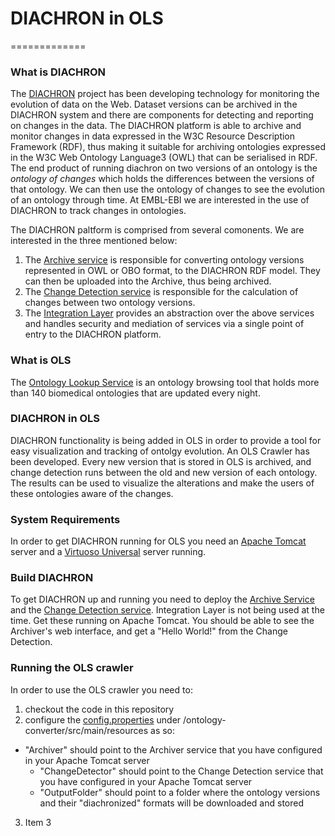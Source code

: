 # DIACHRON in OLS
=============

### What is DIACHRON

The [DIACHRON](http://www.diachron-fp7.eu) project has been developing technology for monitoring the evolution of data on the Web. Dataset versions can be archived in the DIACHRON system and there are components for detecting and reporting on changes in the data. The DIACHRON platform is able to archive and monitor changes in data expressed in the W3C Resource Description Framework (RDF), thus making it suitable for archiving ontologies expressed in the W3C Web Ontology Language3 (OWL) that can be serialised in RDF. The end product of running diachron on two versions of an ontology is the *ontology of changes* which holds the differences between the versions of that ontology. We can then use the ontology of changes to see the evolution of an ontology through time.
At EMBL-EBI we are interested in the use of DIACHRON to track changes in ontologies.

The DIACHRON paltform is comprised from several comonents. We are interested in the three mentioned below:

1. The [Archive service](https://github.com/diachron/archive) is responsible for converting ontology versions represented in OWL or OBO format, to the DIACHRON RDF model. They can then be uploaded into the Archive, thus being archived.
2. The [Change Detection service](https://github.com/diachron/detection_repair_maven) is responsible for the calculation of changes between two ontology versions.
3. The [Integration Layer](https://github.com/diachron/IntegrationLayer_v2) provides an abstraction over the above services and handles security and mediation of services via a single point of entry to the DIACHRON platform.

### What is OLS

The [Ontology Lookup Service](http://www.ebi.ac.uk/ols/beta/) is an ontology browsing tool that holds more than 140 biomedical ontologies that are updated every night.

### DIACHRON in OLS

DIACHRON functionality is being added in OLS in order to provide a tool for easy visualization and tracking of ontolgy evolution. An OLS Crawler has been developed. Every new version that is stored in OLS is archived, and change detection runs between the old and new version of each ontology. The results can be used to visualize the alterations and make the users of these ontologies aware of the changes.

### System Requirements

In order to get DIACHRON running for OLS you need an [Apache Tomcat](http://tomcat.apache.org) server and a [Virtuoso Universal](https://github.com/openlink/virtuoso-opensource) server running.

### Build DIACHRON

To get DIACHRON up and running you need to deploy the [Archive Service](https://github.com/diachron/archive) and the [Change Detection service](https://github.com/diachron/detection_repair_maven). Integration Layer is not being used at the time. Get these running on Apache Tomcat. You should be able to see the Archiver's web interface, and get a "Hello World!" from the Change Detection.  

### Running the OLS crawler

In order to use the OLS crawler you need to:

1. checkout the code in this repository
2. configure the [config.properties](https://github.com/olgavrou/diachron-test/blob/master/ontology-converter/src/main/resources/config.properties) under /ontology-converter/src/main/resources as so:
  * "Archiver" should point to the Archiver service that you have configured in your Apache Tomcat server
    * "ChangeDetector" should point to the Change Detection service that you have configured in your Apache Tomcat server
    * "OutputFolder" should point to a folder where the ontology versions and their "diachronized" formats will be downloaded and stored
3. Item 3
 

